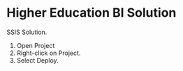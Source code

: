 # Higher Education BI Solution

SSIS Solution.

1.  Open Project
2.  Right-click on Project.
3.  Select Deploy.